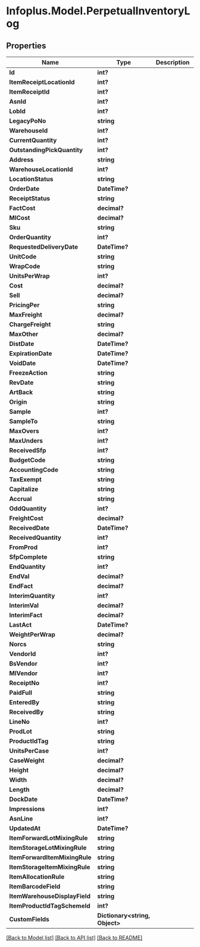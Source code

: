 # Infoplus.Model.PerpetualInventoryLog
## Properties

Name | Type | Description | Notes
------------ | ------------- | ------------- | -------------
**Id** | **int?** |  | [optional] 
**ItemReceiptLocationId** | **int?** |  | [optional] 
**ItemReceiptId** | **int?** |  | [optional] 
**AsnId** | **int?** |  | [optional] 
**LobId** | **int?** |  | [optional] 
**LegacyPoNo** | **string** |  | [optional] 
**WarehouseId** | **int?** |  | [optional] 
**CurrentQuantity** | **int?** |  | [optional] 
**OutstandingPickQuantity** | **int?** |  | [optional] 
**Address** | **string** |  | [optional] 
**WarehouseLocationId** | **int?** |  | [optional] 
**LocationStatus** | **string** |  | [optional] 
**OrderDate** | **DateTime?** |  | [optional] 
**ReceiptStatus** | **string** |  | [optional] 
**FactCost** | **decimal?** |  | [optional] 
**MlCost** | **decimal?** |  | [optional] 
**Sku** | **string** |  | [optional] 
**OrderQuantity** | **int?** |  | [optional] 
**RequestedDeliveryDate** | **DateTime?** |  | [optional] 
**UnitCode** | **string** |  | [optional] 
**WrapCode** | **string** |  | [optional] 
**UnitsPerWrap** | **int?** |  | [optional] 
**Cost** | **decimal?** |  | [optional] 
**Sell** | **decimal?** |  | [optional] 
**PricingPer** | **string** |  | [optional] 
**MaxFreight** | **decimal?** |  | [optional] 
**ChargeFreight** | **string** |  | [optional] 
**MaxOther** | **decimal?** |  | [optional] 
**DistDate** | **DateTime?** |  | [optional] 
**ExpirationDate** | **DateTime?** |  | [optional] 
**VoidDate** | **DateTime?** |  | [optional] 
**FreezeAction** | **string** |  | [optional] 
**RevDate** | **string** |  | [optional] 
**ArtBack** | **string** |  | [optional] 
**Origin** | **string** |  | [optional] 
**Sample** | **int?** |  | [optional] 
**SampleTo** | **string** |  | [optional] 
**MaxOvers** | **int?** |  | [optional] 
**MaxUnders** | **int?** |  | [optional] 
**ReceivedSfp** | **int?** |  | [optional] 
**BudgetCode** | **string** |  | [optional] 
**AccountingCode** | **string** |  | [optional] 
**TaxExempt** | **string** |  | [optional] 
**Capitalize** | **string** |  | [optional] 
**Accrual** | **string** |  | [optional] 
**OddQuantity** | **int?** |  | [optional] 
**FreightCost** | **decimal?** |  | [optional] 
**ReceivedDate** | **DateTime?** |  | [optional] 
**ReceivedQuantity** | **int?** |  | [optional] 
**FromProd** | **int?** |  | [optional] 
**SfpComplete** | **string** |  | [optional] 
**EndQuantity** | **int?** |  | [optional] 
**EndVal** | **decimal?** |  | [optional] 
**EndFact** | **decimal?** |  | [optional] 
**InterimQuantity** | **int?** |  | [optional] 
**InterimVal** | **decimal?** |  | [optional] 
**InterimFact** | **decimal?** |  | [optional] 
**LastAct** | **DateTime?** |  | [optional] 
**WeightPerWrap** | **decimal?** |  | [optional] 
**Norcs** | **string** |  | [optional] 
**VendorId** | **int?** |  | [optional] 
**BsVendor** | **int?** |  | [optional] 
**MlVendor** | **int?** |  | [optional] 
**ReceiptNo** | **int?** |  | [optional] 
**PaidFull** | **string** |  | [optional] 
**EnteredBy** | **string** |  | [optional] 
**ReceivedBy** | **string** |  | [optional] 
**LineNo** | **int?** |  | [optional] 
**ProdLot** | **string** |  | [optional] 
**ProductIdTag** | **string** |  | [optional] 
**UnitsPerCase** | **int?** |  | [optional] 
**CaseWeight** | **decimal?** |  | [optional] 
**Height** | **decimal?** |  | [optional] 
**Width** | **decimal?** |  | [optional] 
**Length** | **decimal?** |  | [optional] 
**DockDate** | **DateTime?** |  | [optional] 
**Impressions** | **int?** |  | [optional] 
**AsnLine** | **int?** |  | [optional] 
**UpdatedAt** | **DateTime?** |  | [optional] 
**ItemForwardLotMixingRule** | **string** |  | 
**ItemStorageLotMixingRule** | **string** |  | 
**ItemForwardItemMixingRule** | **string** |  | 
**ItemStorageItemMixingRule** | **string** |  | 
**ItemAllocationRule** | **string** |  | 
**ItemBarcodeField** | **string** |  | [optional] 
**ItemWarehouseDisplayField** | **string** |  | [optional] 
**ItemProductIdTagSchemeId** | **int?** |  | [optional] 
**CustomFields** | **Dictionary&lt;string, Object&gt;** |  | [optional] 

[[Back to Model list]](../README.md#documentation-for-models) [[Back to API list]](../README.md#documentation-for-api-endpoints) [[Back to README]](../README.md)

